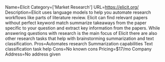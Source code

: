 Name=Elicit
Category=['Market Research']
URL=https://elicit.org/
Description=Elicit uses language models to help you automate research workflows like parts of literature review. Elicit can find relevant papers without perfect keyword match summarize takeaways from the paper specific to your question and extract key information from the papers. While answering questions with research is the main focus of Elicit there are also other research tasks that help with brainstorming summarization and text classification.
Pros=Automates research Summarization capabilities Text classification task help
Cons=No known cons
Pricing=$17/mo
Company Address=No address given
